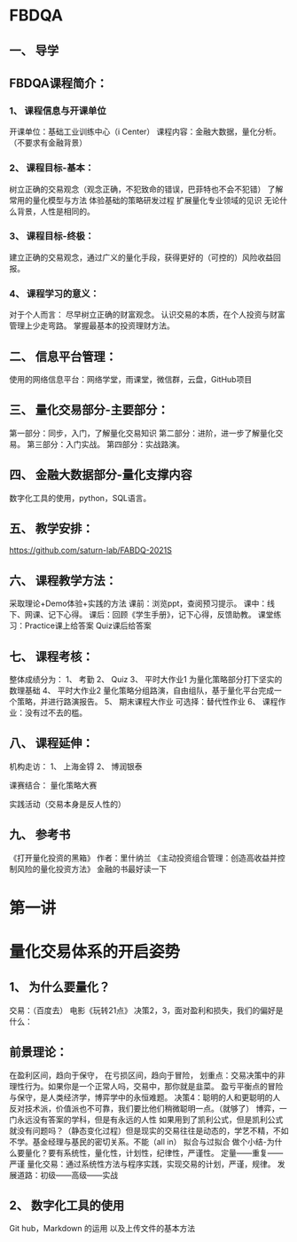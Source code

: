 # FBDQA
## 一、 导学
## FBDQA课程简介：
### 1、	课程信息与开课单位
开课单位：基础工业训练中心（i Center）
课程内容：金融大数据，量化分析。（不要求有金融背景）
### 2、	课程目标-基本：
树立正确的交易观念（观念正确，不犯致命的错误，巴菲特也不会不犯错）
了解常用的量化模型与方法
体验基础的策略研发过程
扩展量化专业领域的见识
无论什么背景，人性是相同的。
### 3、	课程目标-终极：
建立正确的交易观念，通过广义的量化手段，获得更好的（可控的）风险收益回报。
### 4、	课程学习的意义：
对于个人而言：
尽早树立正确的财富观念。
认识交易的本质，在个人投资与财富管理上少走弯路。
掌握最基本的投资理财方法。

## 二、	信息平台管理：
使用的网络信息平台：网络学堂，雨课堂，微信群，云盘，GitHub项目
## 三、	量化交易部分-主要部分：
第一部分：同步，入门，了解量化交易知识
第二部分：进阶，进一步了解量化交易。
第三部分：入门实战。
第四部分：实战路演。
## 四、	金融大数据部分-量化支撑内容
数字化工具的使用，python，SQL语言。
## 五、	教学安排：
https://github.com/saturn-lab/FABDQ-2021S
## 六、	课程教学方法：
采取理论+Demo体验+实践的方法
课前：浏览ppt，查阅预习提示。
课中：线下、网课、记下心得。
课后：回顾《学生手册》，记下心得，反馈助教。
课堂练习：Practice课上给答案
Quiz课后给答案
## 七、	课程考核：
整体成绩分为：
1、	考勤
2、	Quiz
3、	平时大作业1
为量化策略部分打下坚实的数理基础
4、	平时大作业2
量化策略分组路演，自由组队，基于量化平台完成一个策略，并进行路演报告。
5、	期末课程大作业
可选择：替代性作业
6、	课程作业：没有过不去的槛。
## 八、	课程延伸：
机构走访：
1、	上海金锝
2、	博润银泰

课赛结合：
量化策略大赛

实践活动（交易本身是反人性的）
## 九、	参考书
《打开量化投资的黑箱》 作者：里什纳兰
《主动投资组合管理：创造高收益并控制风险的量化投资方法》
金融的书最好读一下


# 第一讲
# 量化交易体系的开启姿势
## 1、	为什么要量化？
交易：（百度去）
电影《玩转21点》
决策2，3，面对盈利和损失，我们的偏好是什么：
## 前景理论：
在盈利区间，趋向于保守，
在亏损区间，趋向于冒险，
划重点：交易决策中的非理性行为。如果你是一个正常人吗，交易中，那你就是韭菜。
盈亏平衡点的冒险与保守，是人类经济学，博弈学中的永恒难题。
决策4：聪明的人和更聪明的人
反对技术派，价值派也不可靠，我们要比他们稍微聪明一点。（就够了）
博弈，一门永远没有答案的学科，但是有永远的人性
如果用到了凯利公式，但是凯利公式就没有问题吗？（静态变化过程）但是现实的交易往往是动态的，学艺不精，不如不学。基金经理与基民的密切关系。不能（all in）
拟合与过拟合
做个小结-为什么要量化？要有系统性，量化性，计划性，纪律性，严谨性。
定量——重复——严谨
量化交易：通过系统性方法与程序实践，实现交易的计划，严谨，规律。
发展道路：初级——高级——实战

## 2、	数字化工具的使用
Git hub，Markdown 的运用
以及上传文件的基本方法

